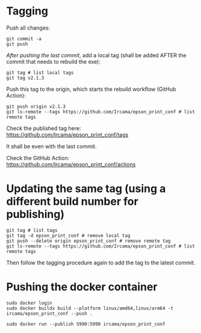 # Tagging

Push all changes:

```shell
git commit -a
git push
```

_After pushing the last commit_, add a local tag (shall be added AFTER the commit that needs to rebuild the exe):

```shell
git tag # list local tags
git tag v2.1.3
```

Push this tag to the origin, which starts the rebuild workflow (GitHub Action):

```shell
git push origin v2.1.3
git ls-remote --tags https://github.com/Ircama/epson_print_conf # list remote tags
```

Check the published tag here: https://github.com/Ircama/epson_print_conf/tags

It shall be even with the last commit.

Check the GitHub Action: https://github.com/Ircama/epson_print_conf/actions

# Updating the same tag (using a different build number for publishing)

```shell
git tag # list tags
git tag -d epson_print_conf # remove local tag
git push --delete origin epson_print_conf # remove remote tag
git ls-remote --tags https://github.com/Ircama/epson_print_conf # list remote tags
```

Then follow the tagging procedure again to add the tag to the latest commit.

# Pushing the docker container

```shell
sudo docker login
sudo docker buildx build --platform linux/amd64,linux/arm64 -t ircama/epson_print_conf --push .

sudo docker run --publish 5990:5990 ircama/epson_print_conf
```
